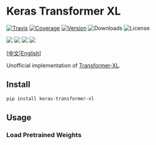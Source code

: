 # Keras Transformer XL

[![Travis](https://travis-ci.org/CyberZHG/keras-transformer-xl.svg)](https://travis-ci.org/CyberZHG/keras-transformer-xl)
[![Coverage](https://coveralls.io/repos/github/CyberZHG/keras-transformer-xl/badge.svg?branch=master)](https://coveralls.io/github/CyberZHG/keras-transformer-xl)
[![Version](https://img.shields.io/pypi/v/keras-transformer-xl.svg)](https://pypi.org/project/keras-transformer-xl/)
![Downloads](https://img.shields.io/pypi/dm/keras-transformer-xl.svg)
![License](https://img.shields.io/pypi/l/keras-transformer-xl.svg)

![](https://img.shields.io/badge/keras-tensorflow-blue.svg)
![](https://img.shields.io/badge/keras-tf.keras-blue.svg)
![](https://img.shields.io/badge/keras-tf.keras/eager-blue.svg)
![](https://img.shields.io/badge/keras-tf.keras/2.0_beta-blue.svg)

\[[中文](https://github.com/CyberZHG/keras-transformer-xl/blob/master/README.zh-CN.md)|[English](https://github.com/CyberZHG/keras-transformer-xl/blob/master/README.md)\]

Unofficial implementation of [Transformer-XL](https://arxiv.org/pdf/1901.02860.pdf).

## Install

```bash
pip install keras-transformer-xl
```

## Usage

### Load Pretrained Weights

```python

```

